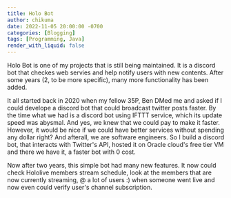 ```yaml
---
title: Holo Bot
author: chikuma
date: 2022-11-05 20:00:00 -0700
categories: [Blogging]
tags: [Programming, Java]
render_with_liquid: false
---
```


Holo Bot is one of my projects that is still being maintained. It is a discord
bot that checkes web servies and help notify users with new contents. After
some years (2, to be more specific), many more functionality has been added.

It all started back in 2020 when my fellow 35P, Ben DMed me and asked if I
could develope a discord bot that could broadcast twitter posts faster. By the
time what we had is a discord bot using IFTTT service, which its update speed
was abysmal. And yes, we knew that we could pay to make it faster. However, it
would be nice if we could have better services without spending any dollar
right? And afterall, we are software engineers. So I build a discord bot, that
interacts with Twitter's API, hosted it on Oracle cloud's free tier VM and there
we have it, a faster bot with 0 cost. 

Now after two years, this simple bot had many new features. It now could check
Hololive members stream schedule, look at the members that are now currently
streaming, @ a lot of users :) when someone went live and now even could verify
user's channel subscription.